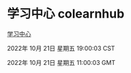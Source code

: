 # 学习中心 colearnhub
[学习中心](http://:56308/colearnhub/)

2022年 10月 21日 星期五 19:00:03 CST

2022年 10月 21日 星期五 11:00:03 GMT
